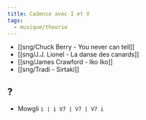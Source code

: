 ```yaml
---
title: Cadence avec I et V
tags:
  - musique/theorie
---
```


- [[sng/Chuck Berry - You never can tell]]
- [[sng/J.J. Lionel - La danse des canards]]
- [[sng/James Crawford - Iko Iko]]
- [[sng/Tradi - Sirtaki]]

## ?

- Mowgli `i | i V7 | V7 | V7 i`


